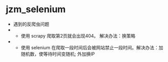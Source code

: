 # jzm_selenium
+ 遇到的反爬虫问题
+ + 使用 scrapy 爬取第2页就会出现404。 解决办法：换策略
+ + 使用 selenium 在爬取一段时间后会被网站禁止一段时间。解决办法：加随机数，使等待时间变随机; 外加换IP
